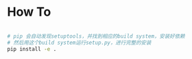 # How To

```bash

# pip 会自动发现setuptools，并找到相应的build system，安装好依赖
# 然后用这个build system运行setup.py，进行完整的安装
pip install -e .


```
